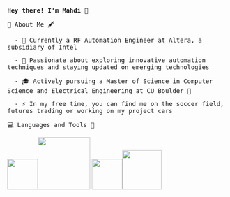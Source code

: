 <div>
<p><samp><b>Hey there! I'm Mahdi</b> 👋</samp></p>
  <p><samp> 📑 About Me 🖋 </samp></p>
  <p><samp>&ensp; - 💼 Currently a RF Automation Engineer at Altera, a subsidiary of Intel</samp></p>
  <p><samp>&ensp; - 🤔 Passionate about exploring innovative automation techniques and staying updated on emerging technologies</samp></p>
  <p><samp>&ensp; - 🎓 Actively pursuing a Master of Science in Computer Science and Electrical Engineering at CU Boulder 🦬</samp></p>
  <p><samp>&ensp; - ⚡️ In my free time, you can find me on the soccer field, futures trading or working on my project cars</samp></p>
</div> 

<div>
  <p><samp> 💻 Languages and Tools 🔧 </samp></p>
  <img src="https://i.giphy.com/media/IdyAQJVN2kVPNUrojM/200.webp" width="70"><img src="https://media.giphy.com/media/kH1DBkPNyZPOk0BxrM/giphy.gif" width="120">
  <img src="https://i.giphy.com/media/LMt9638dO8dftAjtco/200.webp" width="70"><img src="https://media.giphy.com/media/SsCYf6DRFJrOpP0IoM/giphy.gif" width="90">
</div> 

